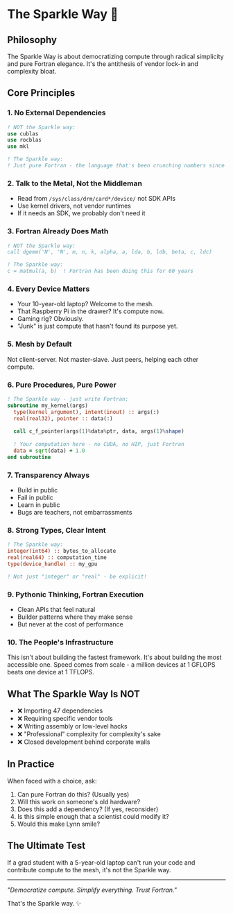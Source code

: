 # The Sparkle Way 🌟

## Philosophy

The Sparkle Way is about democratizing compute through radical simplicity and pure Fortran elegance. It's the antithesis of vendor lock-in and complexity bloat.

## Core Principles

### 1. **No External Dependencies**
```fortran
! NOT the Sparkle way:
use cublas
use rocblas  
use mkl

! The Sparkle way:
! Just pure Fortran - the language that's been crunching numbers since 1957
```

### 2. **Talk to the Metal, Not the Middleman**
- Read from `/sys/class/drm/card*/device/` not SDK APIs
- Use kernel drivers, not vendor runtimes
- If it needs an SDK, we probably don't need it

### 3. **Fortran Already Does Math**
```fortran
! NOT the Sparkle way:
call dgemm('N', 'N', m, n, k, alpha, a, lda, b, ldb, beta, c, ldc)

! The Sparkle way:
c = matmul(a, b)  ! Fortran has been doing this for 60 years
```

### 4. **Every Device Matters**
- Your 10-year-old laptop? Welcome to the mesh.
- That Raspberry Pi in the drawer? It's compute now.
- Gaming rig? Obviously.
- "Junk" is just compute that hasn't found its purpose yet.

### 5. **Mesh by Default**
Not client-server. Not master-slave. Just peers, helping each other compute.

### 6. **Pure Procedures, Pure Power**
```fortran
! The Sparkle way - just write Fortran:
subroutine my_kernel(args)
  type(kernel_argument), intent(inout) :: args(:)
  real(real32), pointer :: data(:)
  
  call c_f_pointer(args(1)%data%ptr, data, args(1)%shape)
  
  ! Your computation here - no CUDA, no HIP, just Fortran
  data = sqrt(data) + 1.0
end subroutine
```

### 7. **Transparency Always**
- Build in public
- Fail in public  
- Learn in public
- Bugs are teachers, not embarrassments

### 8. **Strong Types, Clear Intent**
```fortran
! The Sparkle way:
integer(int64) :: bytes_to_allocate
real(real64) :: computation_time
type(device_handle) :: my_gpu

! Not just "integer" or "real" - be explicit!
```

### 9. **Pythonic Thinking, Fortran Execution**
- Clean APIs that feel natural
- Builder patterns where they make sense
- But never at the cost of performance

### 10. **The People's Infrastructure**
This isn't about building the fastest framework. It's about building the most accessible one. Speed comes from scale - a million devices at 1 GFLOPS beats one device at 1 TFLOPS.

## What The Sparkle Way Is NOT

- ❌ Importing 47 dependencies
- ❌ Requiring specific vendor tools
- ❌ Writing assembly or low-level hacks
- ❌ "Professional" complexity for complexity's sake
- ❌ Closed development behind corporate walls

## In Practice

When faced with a choice, ask:
1. Can pure Fortran do this? (Usually yes)
2. Will this work on someone's old hardware? 
3. Does this add a dependency? (If yes, reconsider)
4. Is this simple enough that a scientist could modify it?
5. Would this make Lynn smile? 

## The Ultimate Test

If a grad student with a 5-year-old laptop can't run your code and contribute compute to the mesh, it's not the Sparkle way.

---

*"Democratize compute. Simplify everything. Trust Fortran."*

That's the Sparkle way. ✨